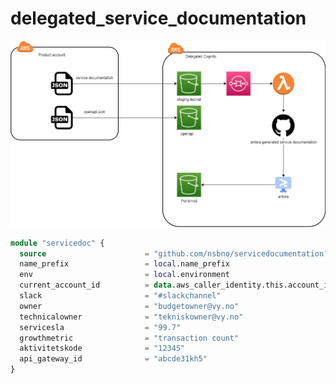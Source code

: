 # delegated_service_documentation

![Delegated service documentation](servicedocumentation.png)

```terraform
module "servicedoc" {
  source                      = "github.com/nsbno/servicedocumentation?ref=5da4430"  
  name_prefix                 = local.name_prefix
  env                         = local.environment
  current_account_id          = data.aws_caller_identity.this.account_id
  slack                       = "#slackchannel"
  owner                       = "budgetowner@vy.no"
  technicalowner              = "tekniskowner@vy.no"
  servicesla                  = "99.7"
  growthmetric                = "transaction count"
  aktivitetskode              = "12345"
  api_gateway_id              = "abcde31kh5"
}
```

